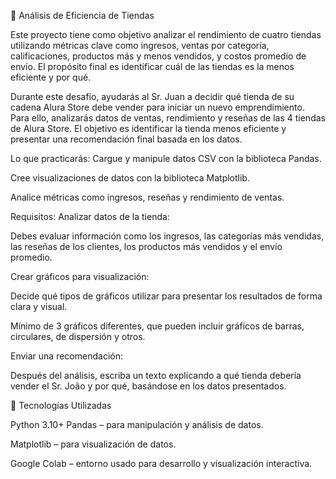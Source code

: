 🛒 Análisis de Eficiencia de Tiendas

Este proyecto tiene como objetivo analizar el rendimiento de cuatro tiendas utilizando métricas clave como ingresos, ventas por categoría, calificaciones, productos más y menos vendidos, y costos promedio de envío. El propósito final es identificar cuál de las tiendas es la menos eficiente y por qué.


Durante este desafío, ayudarás al Sr. Juan a decidir qué tienda de su cadena Alura Store debe vender para iniciar un nuevo emprendimiento. Para ello, analizarás datos de ventas, rendimiento y reseñas de las 4 tiendas de Alura Store. El objetivo es identificar la tienda menos eficiente y presentar una recomendación final basada en los datos.

Lo que practicarás:
Cargue y manipule datos CSV con la biblioteca Pandas.

Cree visualizaciones de datos con la biblioteca Matplotlib.

Analice métricas como ingresos, reseñas y rendimiento de ventas.

Requisitos:
Analizar datos de la tienda:

Debes evaluar información como los ingresos, las categorías más vendidas, las reseñas de los clientes, los productos más vendidos y el envío promedio.

 

Crear gráficos para visualización:

Decide qué tipos de gráficos utilizar para presentar los resultados de forma clara y visual.

Mínimo de 3 gráficos diferentes, que pueden incluir gráficos de barras, circulares, de dispersión y otros.

 

Enviar una recomendación:

Después del análisis, escriba un texto explicando a qué tienda debería vender el Sr. João y por qué, basándose en los datos presentados.

🚀 Tecnologías Utilizadas

Python 3.10+
Pandas – para manipulación y análisis de datos.

Matplotlib – para visualización de datos.

Google Colab – entorno usado para desarrollo y visualización interactiva.
